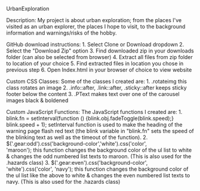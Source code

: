 UrbanExploration

Description: My project is about urban exploration; from the places I've visited as an urban explorer,
the places I hope to visit, to the background information and warnings/risks of the hobby.

GitHub download instructions:
    1. Select Clone or Download dropdown
    2. Select the "Download Zip" option
    3. Find downloaded zip in your downloads folder (can also be selected from browser)
    4. Extract all files from zip folder to location of your choice
    5. Find extracted files in location you chose in previous step
    6. Open Index.html in your browser of choice to view website


Custom CSS Classes: Some of the classes I created are:
    1. .rotateimg 
            this class rotates an image
    2. .info::after, .link::after, .sticky::after
            keeps sticky footer below the content
    3. .PText
            makes text over one of the carousel images black & boldened


Custom JavaScript Functions: The JavaScript functions I created are:
    1. blink.fn = setInterval(function () {blink.obj.fadeToggle(blink.speed);}
         blink.speed + 1);
            setInterval function is used to make the heading of the warning page flash red text (the blink variable in "blink.fn" sets the speed of the blinking text as well as the timeout of the function).
    2. $('.gear:odd').css('background-color','white').css('color',    
         'maroon');
            this function changes the background color of the ul list
            to white & changes the odd numbered list texts to maroon. (This is also used for the .hazards class)
    3. $('.gear:even').css('background-color', 'white').css('color',
         'navy');
            this function changes the background color of the ul list
            like the above to white & changes the even numbered list texts to navy. (This is also used for the .hazards class)
        